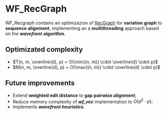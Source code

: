 # WF_RecGraph
WF_Recgraph contains an optimizazion of [RecGraph](https://github.com/AlgoLab/RecGraph) for **variation graph** to **sequence alignment**, implementing an a **multithreading** approach based on the ***wavefront*** **algorithm**.

## Optimizated complexity
- $T(n, m, \overline{d}, p) = O(\min{(n, m)} \cdot \overline{d} \cdot p)$
- $M(n, m, \overline{d}, p) = O(\max{(n, m)} \cdot \overline{d} \cdot p)$

## Future improvements
- Extend **weighted edit distance** to **gap pairwise alignment**;
- Reduce memory complexity of ***wf_vec*** implementation to $O(d^2 \cdot p)$;
- Implements ***wavefront heuristics***.
